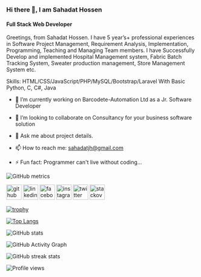 
### Hi there 👋, I am Sahadat Hossen
#### Full Stack Web Developer


Greetings, from Sahadat Hossen. I have 5 year’s+ professional experiences in Software Project Management, Requirement Analysis, Implementation, Programming, Teaching and Managing Team members. I have Successfully Develop and implemented Hospital Management system, Fabric Batch Tracking System, Sweater production management, Store Management System etc.


Skills: HTML/CSS/JavaScript/PHP/MySQL/Bootstrap/Laravel With Basic Python, C, C#, Java

- 🔭 I’m currently working on Barcodete-Automation Ltd as a Jr. Software Developer  

- 👯 I’m looking to collaborate on Consultancy for your business software solution
- 💬 Ask me about project details. 
- 📫 How to reach me: sahadatjh@gmail.com 
- ⚡ Fun fact: Programmer can't live without coding... 


![GitHub metrics](https://metrics.lecoq.io/sahadatjh)  

[<img src='https://cdn.jsdelivr.net/npm/simple-icons@3.0.1/icons/github.svg' alt='github' height='40'>](https://github.com/sahadatjh)  [<img src='https://cdn.jsdelivr.net/npm/simple-icons@3.0.1/icons/linkedin.svg' alt='linkedin' height='40'>](https://www.linkedin.com/in/sahadatjh)  [<img src='https://cdn.jsdelivr.net/npm/simple-icons@3.0.1/icons/facebook.svg' alt='facebook' height='40'>](https://www.facebook.com/sahadatjh)  [<img src='https://cdn.jsdelivr.net/npm/simple-icons@3.0.1/icons/instagram.svg' alt='instagram' height='40'>](https://www.instagram.com/sahadat.jh)  [<img src='https://cdn.jsdelivr.net/npm/simple-icons@3.0.1/icons/twitter.svg' alt='twitter' height='40'>](https://twitter.com/sahadatjh)  [<img src='https://cdn.jsdelivr.net/npm/simple-icons@3.0.1/icons/stackoverflow.svg' alt='stackoverflow' height='40'>](https://stackoverflow.com/users/10894511/sahadat-hossen) 



[![trophy](https://github-profile-trophy.vercel.app/?username=sahadatjh)](https://github.com/ryo-ma/github-profile-trophy)

[![Top Langs](https://github-readme-stats.vercel.app/api/top-langs/?username=sahadatjh)](https://github.com/anuraghazra/github-readme-stats)

![GitHub stats](https://github-readme-stats.vercel.app/api?username=sahadatjh&show_icons=true&count_private=true)  

![GitHub Activity Graph](https://activity-graph.herokuapp.com/graph?username=sahadatjh)  

![GitHub streak stats](https://github-readme-streak-stats.herokuapp.com/?user=sahadatjh)  

![Profile views](https://gpvc.arturio.dev/sahadatjh)  